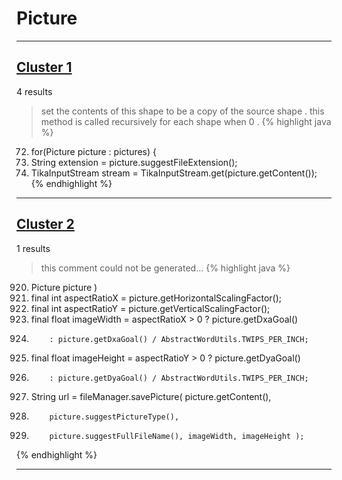 # Picture

***

## [Cluster 1](./1)
4 results
> set the contents of this shape to be a copy of the source shape . this method is called recursively for each shape when 0 . 
{% highlight java %}
72. for(Picture picture : pictures) {
78.    String extension = picture.suggestFileExtension();
101.    TikaInputStream stream = TikaInputStream.get(picture.getContent());
{% endhighlight %}

***

## [Cluster 2](./2)
1 results
> this comment could not be generated...
{% highlight java %}
920. Picture picture )
925. final int aspectRatioX = picture.getHorizontalScalingFactor();
926. final int aspectRatioY = picture.getVerticalScalingFactor();
928. final float imageWidth = aspectRatioX > 0 ? picture.getDxaGoal()
930.         : picture.getDxaGoal() / AbstractWordUtils.TWIPS_PER_INCH;
931. final float imageHeight = aspectRatioY > 0 ? picture.getDyaGoal()
933.         : picture.getDyaGoal() / AbstractWordUtils.TWIPS_PER_INCH;
935. String url = fileManager.savePicture( picture.getContent(),
936.         picture.suggestPictureType(),
937.         picture.suggestFullFileName(), imageWidth, imageHeight );
{% endhighlight %}

***

